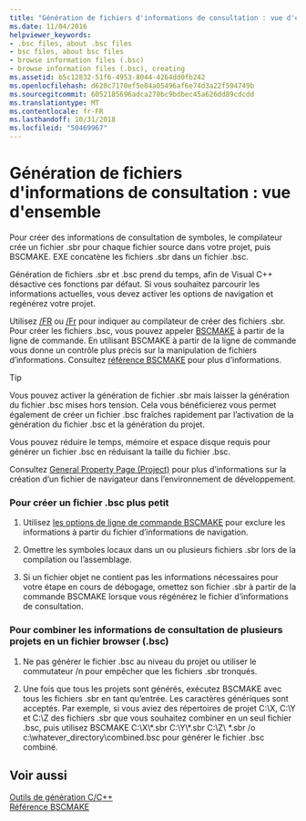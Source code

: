 ```yaml
---
title: "Génération de fichiers d'informations de consultation : vue d'ensemble"
ms.date: 11/04/2016
helpviewer_keywords:
- .bsc files, about .bsc files
- bsc files, about bsc files
- browse information files (.bsc)
- browse information files (.bsc), creating
ms.assetid: b5c12832-51f6-4953-8044-4264dd0fb242
ms.openlocfilehash: d620c7170ef5e84a05496af6e74d3a22f594749b
ms.sourcegitcommit: 6052185696adca270bc9bdbec45a626dd89cdcdd
ms.translationtype: MT
ms.contentlocale: fr-FR
ms.lasthandoff: 10/31/2018
ms.locfileid: "50469967"
---
```

# <a name="building-browse-information-files-overview"></a>Génération de fichiers d'informations de consultation : vue d'ensemble

Pour créer des informations de consultation de symboles, le compilateur crée un fichier .sbr pour chaque fichier source dans votre projet, puis BSCMAKE. EXE concatène les fichiers .sbr dans un fichier .bsc.

Génération de fichiers .sbr et .bsc prend du temps, afin de Visual C++ désactive ces fonctions par défaut. Si vous souhaitez parcourir les informations actuelles, vous devez activer les options de navigation et regénérez votre projet.

Utilisez [/FR](../../build/reference/fr-fr-create-dot-sbr-file.md) ou [/Fr](../../build/reference/fr-fr-create-dot-sbr-file.md) pour indiquer au compilateur de créer des fichiers .sbr. Pour créer les fichiers .bsc, vous pouvez appeler [BSCMAKE](../../build/reference/bscmake-command-line.md) à partir de la ligne de commande. En utilisant BSCMAKE à partir de la ligne de commande vous donne un contrôle plus précis sur la manipulation de fichiers d’informations. Consultez [référence BSCMAKE](../../build/reference/bscmake-reference.md) pour plus d’informations.

> [!TIP]
>  Vous pouvez activer la génération de fichier .sbr mais laisser la génération du fichier .bsc mises hors tension. Cela vous bénéficierez vous permet également de créer un fichier .bsc fraîches rapidement par l’activation de la génération du fichier .bsc et la génération du projet.

Vous pouvez réduire le temps, mémoire et espace disque requis pour générer un fichier .bsc en réduisant la taille du fichier .bsc.

Consultez [General Property Page (Project)](../../ide/general-property-page-project.md) pour plus d’informations sur la création d’un fichier de navigateur dans l’environnement de développement.

### <a name="to-create-a-smaller-bsc-file"></a>Pour créer un fichier .bsc plus petit

1. Utilisez [les options de ligne de commande BSCMAKE](../../build/reference/bscmake-options.md) pour exclure les informations à partir du fichier d’informations de navigation.

1. Omettre les symboles locaux dans un ou plusieurs fichiers .sbr lors de la compilation ou l’assemblage.

1. Si un fichier objet ne contient pas les informations nécessaires pour votre étape en cours de débogage, omettez son fichier .sbr à partir de la commande BSCMAKE lorsque vous régénérez le fichier d’informations de consultation.

### <a name="to-combine-the-browse-information-from-several-projects-into-one-browser-file-bsc"></a>Pour combiner les informations de consultation de plusieurs projets en un fichier browser (.bsc)

1. Ne pas générer le fichier .bsc au niveau du projet ou utiliser le commutateur /n pour empêcher que les fichiers .sbr tronqués.

1. Une fois que tous les projets sont générés, exécutez BSCMAKE avec tous les fichiers .sbr en tant qu’entrée. Les caractères génériques sont acceptés. Par exemple, si vous aviez des répertoires de projet C:\X, C:\Y et C:\Z des fichiers .sbr que vous souhaitez combiner en un seul fichier .bsc, puis utilisez BSCMAKE C:\X\\\*.sbr C:\Y\\\*.sbr C:\Z\\ \*.sbr /o c:\whatever_directory\combined.bsc pour générer le fichier .bsc combiné.

## <a name="see-also"></a>Voir aussi

[Outils de génération C/C++](../../build/reference/c-cpp-build-tools.md)<br/>
[Référence BSCMAKE](../../build/reference/bscmake-reference.md)
